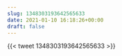 ```yaml
---
slug: 1348303193642565633
date: 2021-01-10 16:18:26+00:00
draft: false
---
```


{{< tweet 1348303193642565633 >}}
